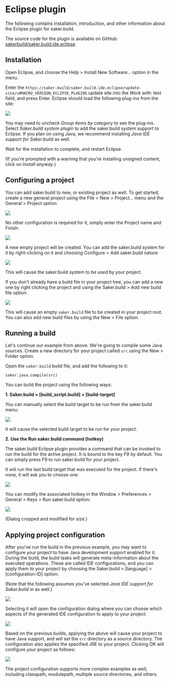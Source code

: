 # Eclipse plugin

The following contains installation, introduction, and other information about the Eclipse plugin for saker.build.

The source code for the plugin is available on GitHub: [sakerbuild/saker.build.ide.eclipse](https://github.com/sakerbuild/saker.build.ide.eclipse).

## Installation

Open Eclipse, and choose the Help > Install New Software... option in the menu.

Enter the `https://saker.build/saker.build.ide.eclipse/update-site/v#MACRO_VERSION_ECLIPSE_PLUGINS` update site into the *Work with:* text field, and press Enter. Eclipse should load the following plug-ins from the site:

![](res/eclipse_installsoftware.png)

You may need to uncheck *Group items by category* to see the plug-ins. Select *Saker.build system plugin* to add the saker.build system support to Eclipse. If you plan on using Java, we recommend installing *Java IDE support for Saker.build* as well.

Wait for the installation to complete, and restart Eclipse.

(If you're prompted with a warning that you're installing unsigned content, click on *Install anyway*.)

## Configuring a project

You can add saker.build to new, or existing project as well. To get started, create a new general project using the File > New > Project... menu and the General > Project option:

![](res/eclipse_newproject.png)

No other configuration is required for it, simply enter the Project name and Finish:

![](res/eclipse_newprojectwizard.png)

A new empty project will be created. You can add the saker.build system for it by right-clicking on it and choosing Configure > Add saker.build nature:

![](res/eclipse_configurenature.png)

This will cause the saker.build system to be used by your project. 

If you don't already have a build file in your project tree, you can add a new one by right clicking the project and using the Saker.build > Add new build file option:

![](res/eclipse_addnewbuildfile.png)

This will cause an empty `saker.build` file to be created in your project root. You can also add new build files by using the New > File option.

## Running a build

Let's continue our example from above. We're going to compile some Java sources. Create a new directory for your project called `src` using the New > Folder option.

Open the `saker.build` build file, and add the following to it:

```sakerscript
saker.java.compile(src)
```

You can build the project using the following ways:

**1. Saker.build > [build_script.build] > [build-target]**

You can manually select the build target to be run from the saker.build menu:

![](res/eclipse_sakerbuild_build.png)

It will cause the selected build target to be run for your project.

**2. Use the Run saker.build command (hotkey)**

The saker.build Eclipse plugin provides a command that can be invoked to run the build for the active project. It is bound to the key F9 by default. You can simply press F9 to run saker.build for your project.

It will run the last build target that was executed for the project. If there's none, it will ask you to choose one:

![](res/eclipse_choosebuildtarget.png)

You can modify the associated hotkey in the Window > Preferences > General > Keys > Run saker.build option:

![](res/eclipse_keypreferences.png)

(Dialog cropped and modified for size.) 

## Applying project configuration

After you've run the build in the previous example, you may want to configure your project to have Java development support enabled for it. During the build, the build tasks will generate meta-information about the executed operations. These are called IDE configurations, and you can apply them to your project by choosing the Saker.build > [language] > [configuration-ID] option:

(Note that the following assumes you've selected *Java IDE support for Saker.build* in [](#installation) as well.)

![](res/eclipse_chooseideconfig.png)

Selecting it will open the configuration dialog where you can choose which aspects of the generated IDE configuration to apply to your project:

![](res/eclipse_applyideconfig.png)

Based on the previous builds, applying the above will cause your project to have Java support, and will set the `src` directory as a source directory. The configuration also applies the specified JRE to your project. Clicking OK will configure your project as follows:

![](res/eclipse_javaconfiguredproject.png)

The project configuration supports more complex examples as well, including classpath, modulepath, multiple source directories, and others.

